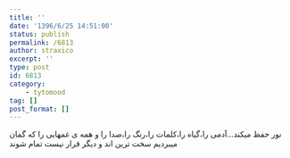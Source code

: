 ```yaml
---
title: ''
date: '1396/6/25 14:51:00'
status: publish
permalink: /6813
author: straxico
excerpt: ''
type: post
id: 6813
category:
    - tytomood
tag: []
post_format: []
---
```

نور حفظ میکند…آدمی را،گیاه را،کلمات را،رنگ را،صدا را و همه ی غمهایی را که گمان میبردیم سخت ترین اند و دیگر قرار نیست تمام شوند
